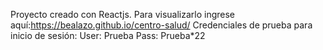 Proyecto creado con Reactjs. Para visualizarlo ingrese aquí:https://bealazo.github.io/centro-salud/
Credenciales de prueba para inicio de sesión:
User: Prueba
Pass: Prueba*22
